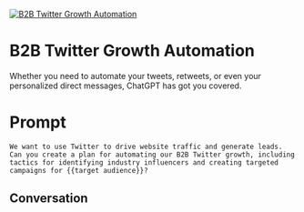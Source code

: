 
[![B2B Twitter Growth Automation](https://flow-prompt-covers.s3.us-west-1.amazonaws.com/icon/Impressionist/i6.png)]()
# B2B Twitter Growth Automation 
Whether you need to automate your tweets, retweets, or even your personalized direct messages, ChatGPT has got you covered.

# Prompt

```
We want to use Twitter to drive website traffic and generate leads. Can you create a plan for automating our B2B Twitter growth, including tactics for identifying industry influencers and creating targeted campaigns for {{target audience}}?
```

## Conversation




